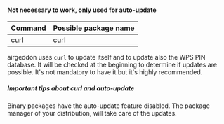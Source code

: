 #### Not necessary to work, only used for auto-update

 Command | Possible package name
:--------|:----------------------
 curl    | curl                  

airgeddon uses `curl` to update itself and to update also the WPS PIN database. It will be checked at the beginning to determine if updates are possible. It's not mandatory to have it but it's highly recommended.

##### Important tips about curl and auto-update

Binary packages have the auto-update feature disabled. The package manager of your distribution, will take care of the updates. 